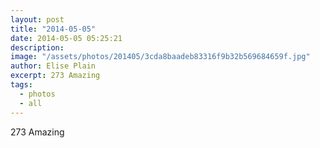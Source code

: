 ```yaml
---
layout: post
title: "2014-05-05"
date: 2014-05-05 05:25:21
description: 
image: "/assets/photos/201405/3cda8baadeb83316f9b32b569684659f.jpg"
author: Elise Plain
excerpt: 273 Amazing
tags: 
  - photos
  - all
---
```


273 Amazing
<p></p>
